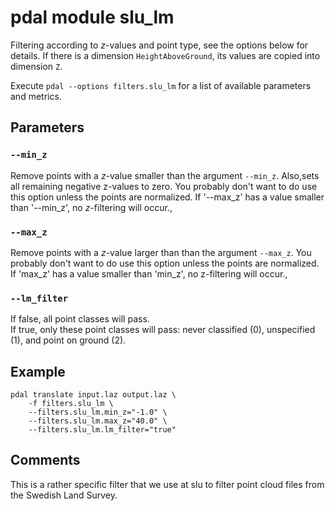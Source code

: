 # pdal module slu_lm

Filtering according to *z*-values and point type, see the options below for details. 
If there is a dimension `HeightAboveGround`, its values are copied into dimension `Z`. 

Execute `pdal --options filters.slu_lm` for a list of available parameters and metrics.


## Parameters

### `--min_z`
Remove points with a *z*-value smaller than the argument `--min_z`.
Also,sets all remaining negative z-values to zero. You probably don't want to do use this option unless the points are normalized. If '--max_z' has a value smaller than '--min_z', no *z*-filtering will occur.,

### `--max_z`
Remove points with a *z*-value larger than than the argument `--max_z`.
You probably don't want to do use this option unless the points are normalized. 
If 'max_z' has a value smaller than 'min_z', no z-filtering will occur.,

### `--lm_filter`
If false, all point classes will pass.  
If true, only these point classes will pass: 
never classified (0), unspecified (1), and point on ground (2). 


## Example

	pdal translate input.laz output.laz \
		-f filters.slu_lm \
		--filters.slu_lm.min_z="-1.0" \
		--filters.slu_lm.max_z="40.0" \
		--filters.slu_lm.lm_filter="true"


## Comments
This is a rather specific filter that we use at slu to filter point cloud files from the Swedish Land Survey. 
